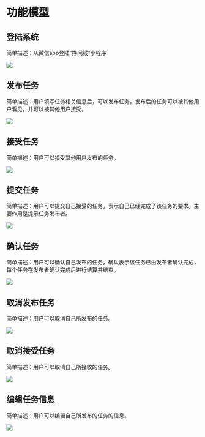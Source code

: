 # 功能模型

## 登陆系统
简单描述：从微信app登陆”挣闲钱”小程序

![](https://github.com/the-earn-money-system/Document/blob/master/docs/imgs/06-05-SSD-denglu.png)

## 发布任务
简单描述：用户填写任务相关信息后，可以发布任务，发布后的任务可以被其他用户看见，并可以被其他用户接受。

![](https://github.com/the-earn-money-system/Document/blob/master/docs/imgs/06-05-SSD-fabu.png)

## 接受任务
简单描述：用户可以接受其他用户发布的任务。

![](https://github.com/the-earn-money-system/Document/blob/master/docs/imgs/06-05-SSD-jieshou.png)

## 提交任务
简单描述：用户可以提交自己接受的任务，表示自己已经完成了该任务的要求。主要作用是提示任务发布者。

![](https://github.com/the-earn-money-system/Document/blob/master/docs/imgs/06-05-SSD-tijiao.png)

## 确认任务
简单描述：用户可以确认自己发布的任务，确认表示该任务已由发布者确认完成，每个任务在发布者确认完成后进行结算并结束。

![](https://github.com/the-earn-money-system/Document/blob/master/docs/imgs/06-05-SSD-queren.png)

## 取消发布任务
简单描述：用户可以取消自己所发布的任务。

![](https://github.com/the-earn-money-system/Document/blob/master/docs/imgs/06-05-SSD-quxiaofb.png)

## 取消接受任务
简单描述：用户可以取消自己所接收的任务。

![](https://github.com/the-earn-money-system/Document/blob/master/docs/imgs/06-05-SSD-quxiaojs.png)

## 编辑任务信息
简单描述：用户可以编辑自己所发布的任务的信息。

![](https://github.com/the-earn-money-system/Document/blob/master/docs/imgs/06-05-SSD-bianji.png)


